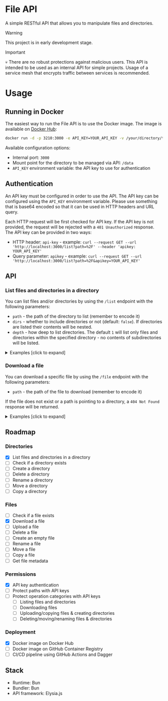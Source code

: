# File API

A simple RESTful API that allows you to manipulate files and directories.

> [!WARNING]
> This project is in early development stage.

> [!IMPORTANT]
> 💀 There are no robust protections against malicious users. This API is intended to be used as an internal API for simple projects. Usage of a service mesh that encrypts traffic between services is recommended.

# Usage

## Running in Docker

The easiest way to run the File API is to use the Docker image. The image is available on [Docker Hub](https://hub.docker.com/r/xkonti/file-api):

```bash
docker run -d -p 3210:3000 -e API_KEY=YOUR_API_KEY -v /your/directory/to/mount:/data xkonti/file-api:latest
```

Available configuration options:

- Internal port: `3000`
- Mount point for the directory to be managed via API: `/data`
- `API_KEY` environment variable: the API key to use for authentication

## Authentication

An API key must be configured in order to use the API. The API key can be configured using the `API_KEY` environment variable. Please use something that is base64 encoded so that it can be used in HTTP headers and URL query.

Each HTTP request will be first checked for API key. If the API key is not provided, the request will be rejected with a `401 Unauthorized` response. The API key can be provided in two ways:

- HTTP header: `api-key` - example: `curl --request GET --url 'http://localhost:3000/list?path=%2F' --header 'apikey: YOUR_API_KEY'`
- Query parameter: `apikey` - example: `curl --request GET --url 'http://localhost:3000/list?path=%2F&apikey=YOUR_API_KEY'`

## API

### List files and directories in a directory

You can list files and/or directories by using the `/list` endpoint with the following parameters:

- `path` - the path of the directory to list (remember to encode it)
- `dirs` - whether to include directories or not (default: `false`). If directories are listed their contents will be nested.
- `depth` - how deep to list directories. The default `1` will list only files and directories within the specified directory - no contents of subdirectories will be listed.

<details>
  <summary>Examples [click to expand]</summary>

- `curl --request GET --url 'http://localhost:3000/list?path=%2F'` - list only files in the root directory (`%2F` is the encoded `/`):
  ```json
  [
    {
      "name": "Expenses 2022.xlsx",
      "fullPath": "/Expenses 2022.xlsx",
      "type": "file"
    }
  ]
  ```
- `curl --request GET --url 'http://localhost:3000/list?path=%2F&dirs=true'` - list files and directories in the root directory (`%2F` is the encoded `/`):

  ```json
  [
    {
      "name": "repos",
      "fullPath": "/repos",
      "type": "dir"
    },
    {
      "name": "Expenses 2022.xlsx",
      "fullPath": "/Expenses 2022.xlsx",
      "type": "file"
    }
  ]
  ```

- `curl --request GET --url 'http://localhost:3000/list?path=%2F&dirs=true&depth=2'` - list files and directories in the root directory. Additionally increase depth to `2` so that the contents of the `repos` directory are listed:
  ```json
  [
    {
      "name": "repos",
      "fullPath": "/repos",
      "type": "dir",
      "contents": [
        {
          "name": "rusty-result-ts",
          "fullPath": "/repos/rusty-result-ts",
          "type": "dir"
        },
        {
          "name": "vue-smart-routes",
          "fullPath": "/repos/vue-smart-routes",
          "type": "dir"
        },
        {
          "name": "todo.md",
          "fullPath": "/repos/todo.md",
          "type": "file"
        },
        {
          "name": "clean-node-package-typescript",
          "fullPath": "/repos/clean-node-package-typescript",
          "type": "dir"
        },
        {
          "name": "notes.md",
          "fullPath": "/repos/notes.md",
          "type": "file"
        }
      ]
    },
    {
      "name": "Expenses 2022.xlsx",
      "fullPath": "/Expenses 2022.xlsx",
      "type": "file"
    }
  ]
  ```
- `curl --request GET --url 'http://localhost:3000/list?path=%2F&dirs=true&depth=2'` - list **only files** in the root directory. Additionally increase depth to `2` so that the contents of the `repos` directory are listed. This will present all the files as a flat list:
  ```json
  [
    {
      "name": "todo.md",
      "fullPath": "/repos/todo.md",
      "type": "file"
    },
    {
      "name": "notes.md",
      "fullPath": "/repos/notes.md",
      "type": "file"
    },
    {
      "name": "Expenses 2022.xlsx",
      "fullPath": "/Expenses 2022.xlsx",
      "type": "file"
    }
  ]
  ```
- `curl --request GET --url 'http://localhost:3000/list?path=repos%2Frusty-result.ts&dirs=true'` - list files and directories in the `repos/rusty-result.ts` directory. Additionally increase depth to `2` so that the contents of the `repos` directory are listed:
  ```json
  [
    {
      "name": "repos",
      "fullPath": "/repos",
      "type": "dir",
      "contents": [
        {
          "name": "rusty-result-ts",
          "fullPath": "/repos/rusty-result-ts",
          "type": "dir"
        },
        {
          "name": "vue-smart-routes",
          "fullPath": "/repos/vue-smart-routes",
          "type": "dir"
        },
        {
          "name": "todo.md",
          "fullPath": "/repos/todo.md",
          "type": "file"
        },
        {
          "name": "clean-node-package-typescript",
          "fullPath": "/repos/clean-node-package-typescript",
          "type": "dir"
        },
        {
          "name": "notes.md",
          "fullPath": "/repos/notes.md",
          "type": "file"
        }
      ]
    },
    {
      "name": "Expenses 2022.xlsx",
      "fullPath": "/Expenses 2022.xlsx",
      "type": "file"
    }
  ]
  ```
  </details>

### Download a file

You can download a specific file by using the `/file` endpoint with the following parameters:

- `path` - the path of the file to download (remember to encode it)

If the file does not exist or a path is pointing to a directory, a `404 Not Found` response will be returned.

<details>
  <summary>Examples [click to expand]</summary>

- `curl --request GET --url 'http://localhost:3000/file?path=%2FExpenses%202022.xlsx'` - download the `Expenses 2022.xlsx` file (`%2FExpenses%202022.xlsx` is the encoded `/Expenses 2022.xlsx`)
</details>

## Roadmap

### Directories

- [x] List files and directories in a directory
- [ ] Check if a directory exists
- [ ] Create a directory
- [ ] Delete a directory
- [ ] Rename a directory
- [ ] Move a directory
- [ ] Copy a directory

### Files

- [ ] Check if a file exists
- [x] Download a file
- [ ] Upload a file
- [ ] Delete a file
- [ ] Create an empty file
- [ ] Rename a file
- [ ] Move a file
- [ ] Copy a file
- [ ] Get file metadata

### Permissions

- [x] API key authentication
- [ ] Protect paths with API keys
- [ ] Protect operation categories with API keys
  - [ ] Listing files and directories
  - [ ] Downloading files
  - [ ] Uploading/copying files & creating directories
  - [ ] Deleting/moving/renaming files & directories

### Deployment

- [x] Docker image on Docker Hub
- [ ] Docker image on GitHub Container Registry
- [ ] CI/CD pipeline using GitHub Actions and Dagger

## Stack

- Runtime: Bun
- Bundler: Bun
- API framework: Elysia.js
